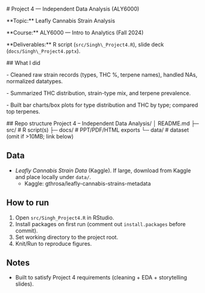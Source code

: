 \# Project 4 — Independent Data Analysis (ALY6000)



\*\*Topic:\*\* Leafly Cannabis Strain Analysis  

\*\*Course:\*\* ALY6000 — Intro to Analytics (Fall 2024)  

\*\*Deliverables:\*\* R script (`src/Singh\_Project4.R`), slide deck (`docs/Singh\_Project4.pptx`).



\## What I did

\- Cleaned raw strain records (types, THC %, terpene names), handled NAs, normalized datatypes.

\- Summarized THC distribution, strain-type mix, and terpene prevalence.

\- Built bar charts/box plots for type distribution and THC by type; compared top terpenes.



\## Repo structure
Project 4 – Independent Data Analysis/
│ README.md
├─ src/ # R script(s)
├─ docs/ # PPT/PDF/HTML exports
└─ data/ # dataset (omit if >10MB; link below)


## Data
- *Leafly Cannabis Strain Data* (Kaggle). If large, download from Kaggle and place locally under `data/`.
  - Kaggle: gthrosa/leafly-cannabis-strains-metadata

## How to run
1. Open `src/Singh_Project4.R` in RStudio.
2. Install packages on first run (comment out `install.packages` before commit).
3. Set working directory to the project root.
4. Knit/Run to reproduce figures.

## Notes
- Built to satisfy Project 4 requirements (cleaning + EDA + storytelling slides).

